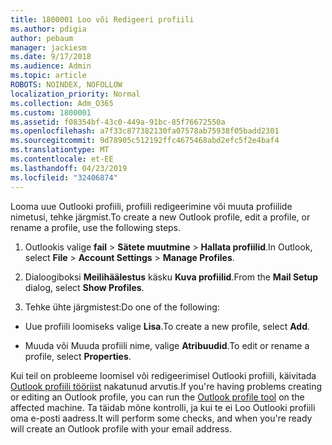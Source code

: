 ```yaml
---
title: 1800001 Loo või Redigeeri profiili
ms.author: pdigia
author: pebaum
manager: jackiesm
ms.date: 9/17/2018
ms.audience: Admin
ms.topic: article
ROBOTS: NOINDEX, NOFOLLOW
localization_priority: Normal
ms.collection: Adm_O365
ms.custom: 1800001
ms.assetid: f08354bf-43c0-449a-91bc-85f76672550a
ms.openlocfilehash: a7f33c877382130fa07578ab75938f05badd2301
ms.sourcegitcommit: 9d78905c512192ffc4675468abd2efc5f2e4baf4
ms.translationtype: MT
ms.contentlocale: et-EE
ms.lasthandoff: 04/23/2019
ms.locfileid: "32406874"
---
```

<span data-ttu-id="da035-102">Looma uue Outlooki profiili, profiili redigeerimine või muuta profiilide nimetusi, tehke järgmist.</span><span class="sxs-lookup"><span data-stu-id="da035-102">To create a new Outlook profile, edit a profile, or rename a profile, use the following steps.</span></span>
  
1. <span data-ttu-id="da035-103">Outlookis valige **fail** \> **Sätete muutmine** \> **Hallata profiilid**.</span><span class="sxs-lookup"><span data-stu-id="da035-103">In Outlook, select **File** \> **Account Settings** \> **Manage Profiles**.</span></span>
    
2. <span data-ttu-id="da035-104">Dialoogiboksi **Meilihäälestus** käsku **Kuva profiilid**.</span><span class="sxs-lookup"><span data-stu-id="da035-104">From the **Mail Setup** dialog, select **Show Profiles**.</span></span>
    
3. <span data-ttu-id="da035-105">Tehke ühte järgmistest:</span><span class="sxs-lookup"><span data-stu-id="da035-105">Do one of the following:</span></span>
    
  - <span data-ttu-id="da035-106">Uue profiili loomiseks valige **Lisa**.</span><span class="sxs-lookup"><span data-stu-id="da035-106">To create a new profile, select **Add**.</span></span>
    
  - <span data-ttu-id="da035-107">Muuda või Muuda profiili nime, valige **Atribuudid**.</span><span class="sxs-lookup"><span data-stu-id="da035-107">To edit or rename a profile, select **Properties**.</span></span>
    
<span data-ttu-id="da035-108">Kui teil on probleeme loomisel või redigeerimisel Outlooki profiili, käivitada [Outlook profiili tööriist](https://aka.ms/SaRA-OutlookSetupProfile) nakatunud arvutis.</span><span class="sxs-lookup"><span data-stu-id="da035-108">If you're having problems creating or editing an Outlook profile, you can run the [Outlook profile tool](https://aka.ms/SaRA-OutlookSetupProfile) on the affected machine.</span></span> <span data-ttu-id="da035-109">Ta täidab mõne kontrolli, ja kui te ei Loo Outlooki profiili oma e-posti aadress.</span><span class="sxs-lookup"><span data-stu-id="da035-109">It will perform some checks, and when you're ready will create an Outlook profile with your email address.</span></span> 
  

